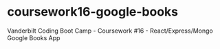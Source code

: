 # coursework16-google-books
Vanderbilt Coding Boot Camp - Coursework #16 - React/Express/Mongo Google Books App
